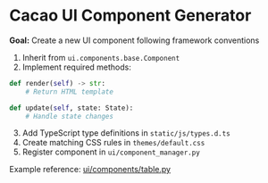 # Cacao UI Component Generator

**Goal:** Create a new UI component following framework conventions

1. Inherit from `ui.components.base.Component`
2. Implement required methods:
```python
def render(self) -> str:
    # Return HTML template

def update(self, state: State):
    # Handle state changes
```
3. Add TypeScript type definitions in `static/js/types.d.ts`
4. Create matching CSS rules in `themes/default.css`
5. Register component in `ui/component_manager.py`

Example reference: [ui/components/table.py](../cacao/ui/components/table.py)